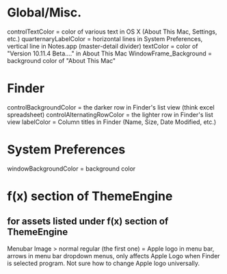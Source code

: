 Global/Misc.
=============

controlTextColor = color of various text in OS X (About This Mac, Settings, etc.)
quarternaryLabelColor = horizontal lines in System Preferences, vertical line in Notes.app (master-detail divider)
textColor = color of "Version 10.11.4 Beta...." in About This Mac
WindowFrame_Background = background color of "About This Mac"

Finder
=============  

controlBackgroundColor = the darker row in Finder's list view (think excel spreadsheet)
controlAlternatingRowColor = the lighter row in Finder's list view
labelColor = Column titles in Finder (Name, Size, Date Modified, etc.)


System Preferences
====================

windowBackgroundColor = background color



f(x) section of ThemeEngine
=============================
for assets listed under f(x) section of ThemeEngine
-----------------------------------------------------

Menubar Image > normal regular (the first one) = Apple logo in menu bar, arrows in menu bar dropdown menus, only affects Apple Logo when Finder is selected program. Not sure how to change Apple logo universally.
